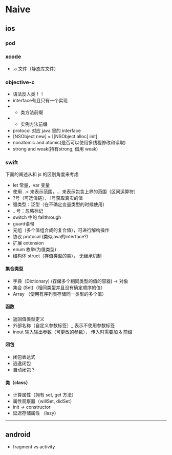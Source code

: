 # Naive

## ios

### pod

### xcode

* .a 文件（静态库文件）

### objective-c

* 语法反人类！！
* interface有且只有一个实现
* + 类方法前缀
* - 实例方法前缀
* protocol 对应 java 里的 interface
* [NSObject new] = [[NSObject alloc] init]
* nonatomic and atomic(是否可以使用多线程修改和读取)
* strong and weak(持有strong, 借用 weak)

### swift

下面的阐述从和 js 的区别角度来考虑

* let 常量，var 变量
* 使用 ..< 来表示范围，... 来表示包含上界的范围（区间运算符）
* ?号（可选值链）， !号获取真实的值
* 强类型：泛型（在不确定变量类型的时候使用）
* _ 号：忽略标记
* switch 中的 fallthrough
* guard语句
* 元组（多个值组合成的复合值），可进行解构操作
* 协议 protocal (类似java的interface?)
* 扩展 extension
* enum 枚举(为值类型)
* 结构体 struct（存值类型的类）， 无继承机制

#### 集合类型

* 字典（Dictionary) (存储多个相同类型的值的容器) -> 对象
* 集合 (Set)（相同类型并且没有确定顺序的值）
* Array （使用有序列表存储同一类型的多个值）

#### 函数

* 返回值类型定义
* 外部名称（自定义参数标签）_ 表示不使用参数标签
* inout 输入输出参数（可更改的参数）， 传入时需要加 & 前缀

#### 闭包

* 闭包表达式
* 逃逸闭包
* 自动闭包？

#### 类（class）

* 计算属性（拥有 set, get 方法）
* 属性观察器（willSet, didSet）
* init -> constructor
* 延迟存储属性 （lazy）

---

## android

* fragment vs activity